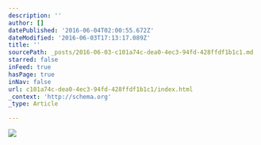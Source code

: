 ```yaml
---
description: ''
author: []
datePublished: '2016-06-04T02:00:55.672Z'
dateModified: '2016-06-03T17:13:17.089Z'
title: ''
sourcePath: _posts/2016-06-03-c101a74c-dea0-4ec3-94fd-428ffdf1b1c1.md
starred: false
inFeed: true
hasPage: true
inNav: false
url: c101a74c-dea0-4ec3-94fd-428ffdf1b1c1/index.html
_context: 'http://schema.org'
_type: Article

---
```

![](https://the-grid-user-content.s3-us-west-2.amazonaws.com/db4e2e71-afca-42b6-8e6b-2b431d0e0eb2.jpg)